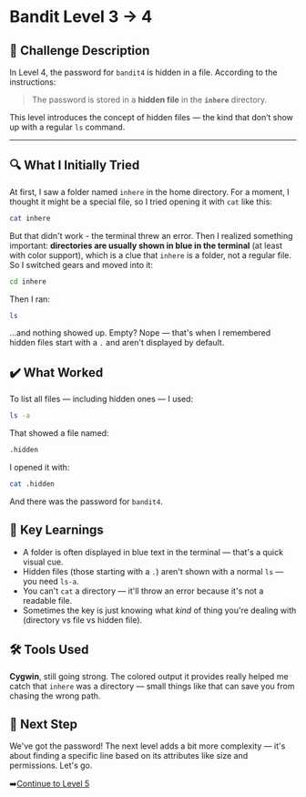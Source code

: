 # Bandit Level 3 → 4

## 📝 **Challenge Description**  
In Level 4, the password for `bandit4` is hidden in a file. According to the instructions:

> The password is stored in a **hidden file** in the **`inhere`** directory.

This level introduces the concept of hidden files — the kind that don’t show up with a regular `ls` command.

---

## 🔍 **What I Initially Tried**  
At first, I saw a folder named `inhere` in the home directory. For a moment, I thought it might be a special file, so I tried opening it with `cat` like this:
```bash
cat inhere
```
But that didn't work - the terminal threw an error. Then I realized something important: **directories are usually shown in blue in the terminal** (at least with color support), which is a clue that `inhere` is a folder, not a regular file. 
So I switched gears and moved into it:

```bash
cd inhere
```
Then I ran:
```bash
ls
```
...and nothing showed up. Empty? Nope — that's when I remembered hidden files start with a `.` and aren't displayed by default.

## ✔️ What Worked
To list all files — including hidden ones — I used:
```bash
ls -a
```
That showed a file named: 
```bash
.hidden
```
I opened it with:
```bash
cat .hidden
```
And there was the password for `bandit4`.

## 🧠 Key Learnings
- A folder is often displayed in blue text in the terminal — that's a quick visual cue.
- Hidden files (those starting with a `.`) aren't shown with a normal `ls` — you need `ls-a`.
- You can't `cat` a directory — it'll throw an error because it's not a readable file.
- Sometimes the key is just knowing what *kind* of thing you're dealing with (directory vs file vs hidden file).

## 🛠️ Tools Used
**Cygwin**, still going strong. The colored output it provides really helped me catch that `inhere` was a directory — small things like that can save you from chasing the wrong path. 

## 🔐 Next Step
We've got the password! The next level adds a bit more complexity — it's about finding a specific line based on its attributes like size and permissions. Let's go. 

➡️[Continue to Level 5](level5.md)
